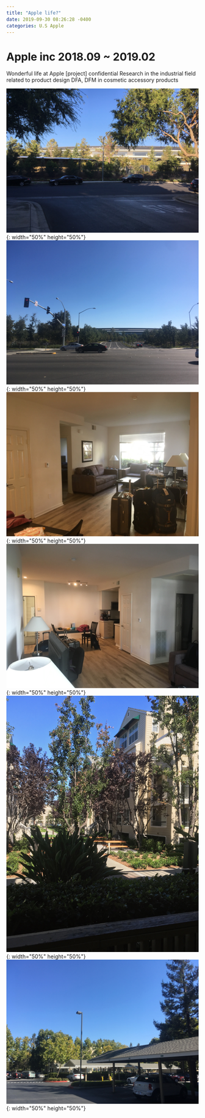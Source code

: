 ```yaml
---
title: "Apple life?"
date: 2019-09-30 08:26:28 -0400
categories: U.S Apple
---
```


# Apple inc 2018.09 ~ 2019.02
Wonderful life at Apple
[project]
confidential
Research in the industrial field related to product design
DFA, DFM in cosmetic accessory products

![title](/photos/Apple1.jpeg){: width="50%" height="50%"}
![title](/photos/Apple2.jpeg){: width="50%" height="50%"}
![title](/photos/Apple3.jpeg){: width="50%" height="50%"}
![title](/photos/Apple4.jpeg){: width="50%" height="50%"}
![title](/photos/Apple5.jpeg){: width="50%" height="50%"}
![title](/photos/Apple6.jpeg){: width="50%" height="50%"}
